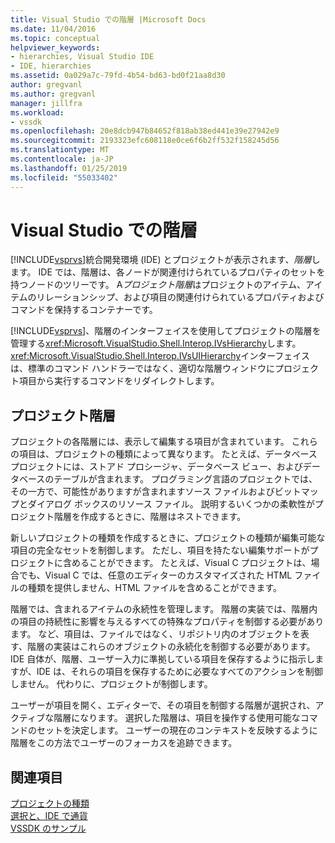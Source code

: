 ```yaml
---
title: Visual Studio での階層 |Microsoft Docs
ms.date: 11/04/2016
ms.topic: conceptual
helpviewer_keywords:
- hierarchies, Visual Studio IDE
- IDE, hierarchies
ms.assetid: 0a029a7c-79fd-4b54-bd63-bd0f21aa8d30
author: gregvanl
ms.author: gregvanl
manager: jillfra
ms.workload:
- vssdk
ms.openlocfilehash: 20e8dcb947b84652f818ab38ed441e39e27942e9
ms.sourcegitcommit: 2193323efc608118e0ce6f6b2ff532f158245d56
ms.translationtype: MT
ms.contentlocale: ja-JP
ms.lasthandoff: 01/25/2019
ms.locfileid: "55033402"
---
```

# <a name="hierarchies-in-visual-studio"></a>Visual Studio での階層
[!INCLUDE[vsprvs](../../code-quality/includes/vsprvs_md.md)]統合開発環境 (IDE) とプロジェクトが表示されます、*階層*します。 IDE では、階層は、各ノードが関連付けられているプロパティのセットを持つノードのツリーです。 A*プロジェクト階層*はプロジェクトのアイテム、アイテムのリレーションシップ、および項目の関連付けられているプロパティおよびコマンドを保持するコンテナーです。  
  
 [!INCLUDE[vsprvs](../../code-quality/includes/vsprvs_md.md)]、階層のインターフェイスを使用してプロジェクトの階層を管理する<xref:Microsoft.VisualStudio.Shell.Interop.IVsHierarchy>します。 <xref:Microsoft.VisualStudio.Shell.Interop.IVsUIHierarchy>インターフェイスは、標準のコマンド ハンドラーではなく、適切な階層ウィンドウにプロジェクト項目から実行するコマンドをリダイレクトします。  
  
## <a name="project-hierarchies"></a>プロジェクト階層  
 プロジェクトの各階層には、表示して編集する項目が含まれています。 これらの項目は、プロジェクトの種類によって異なります。 たとえば、データベース プロジェクトには、ストアド プロシージャ、データベース ビュー、およびデータベースのテーブルが含まれます。 プログラミング言語のプロジェクトでは、その一方で、可能性がありますが含まれますソース ファイルおよびビットマップとダイアログ ボックスのリソース ファイル。 説明するいくつかの柔軟性がプロジェクト階層を作成するときに、階層はネストできます。  
  
 新しいプロジェクトの種類を作成するときに、プロジェクトの種類が編集可能な項目の完全なセットを制御します。 ただし、項目を持たない編集サポートがプロジェクトに含めることができます。 たとえば、Visual C プロジェクトは、場合でも、Visual C では、任意のエディターのカスタマイズされた HTML ファイルの種類を提供しません、HTML ファイルを含めることができます。  
  
 階層では、含まれるアイテムの永続性を管理します。 階層の実装では、階層内の項目の持続性に影響を与えるすべての特殊なプロパティを制御する必要があります。 など、項目は、ファイルではなく、リポジトリ内のオブジェクトを表す、階層の実装はこれらのオブジェクトの永続化を制御する必要があります。 IDE 自体が、階層、ユーザー入力に準拠している項目を保存するように指示しますが、IDE は、それらの項目を保存するために必要なすべてのアクションを制御しません。 代わりに、プロジェクトが制御します。  
  
 ユーザーが項目を開く、エディターで、その項目を制御する階層が選択され、アクティブな階層になります。 選択した階層は、項目を操作する使用可能なコマンドのセットを決定します。 ユーザーの現在のコンテキストを反映するように階層をこの方法でユーザーのフォーカスを追跡できます。  
  
## <a name="see-also"></a>関連項目  
 [プロジェクトの種類](../../extensibility/internals/project-types.md)   
 [選択と、IDE で通貨](../../extensibility/internals/selection-and-currency-in-the-ide.md)   
 [VSSDK のサンプル](http://aka.ms/vs2015sdksamples)
